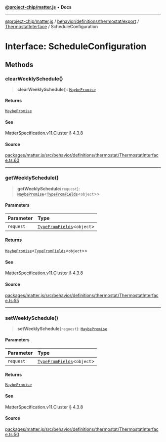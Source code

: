 [**@project-chip/matter.js**](../../../../../../../README.md) • **Docs**

***

[@project-chip/matter.js](../../../../../../../modules.md) / [behavior/definitions/thermostat/export](../../../README.md) / [ThermostatInterface](../README.md) / ScheduleConfiguration

# Interface: ScheduleConfiguration

## Methods

### clearWeeklySchedule()

> **clearWeeklySchedule**(): [`MaybePromise`](../../../../../../../util/export/README.md#maybepromiset)

#### Returns

[`MaybePromise`](../../../../../../../util/export/README.md#maybepromiset)

#### See

MatterSpecification.v11.Cluster § 4.3.8

#### Source

[packages/matter.js/src/behavior/definitions/thermostat/ThermostatInterface.ts:60](https://github.com/project-chip/matter.js/blob/7a8cbb56b87d4ccf34bec5a9a95ab40a1711324f/packages/matter.js/src/behavior/definitions/thermostat/ThermostatInterface.ts#L60)

***

### getWeeklySchedule()

> **getWeeklySchedule**(`request`): [`MaybePromise`](../../../../../../../util/export/README.md#maybepromiset)\<[`TypeFromFields`](../../../../../../../tlv/export/README.md#typefromfieldsf)\<`object`\>\>

#### Parameters

| Parameter | Type |
| :------ | :------ |
| `request` | [`TypeFromFields`](../../../../../../../tlv/export/README.md#typefromfieldsf)\<`object`\> |

#### Returns

[`MaybePromise`](../../../../../../../util/export/README.md#maybepromiset)\<[`TypeFromFields`](../../../../../../../tlv/export/README.md#typefromfieldsf)\<`object`\>\>

#### See

MatterSpecification.v11.Cluster § 4.3.8

#### Source

[packages/matter.js/src/behavior/definitions/thermostat/ThermostatInterface.ts:55](https://github.com/project-chip/matter.js/blob/7a8cbb56b87d4ccf34bec5a9a95ab40a1711324f/packages/matter.js/src/behavior/definitions/thermostat/ThermostatInterface.ts#L55)

***

### setWeeklySchedule()

> **setWeeklySchedule**(`request`): [`MaybePromise`](../../../../../../../util/export/README.md#maybepromiset)

#### Parameters

| Parameter | Type |
| :------ | :------ |
| `request` | [`TypeFromFields`](../../../../../../../tlv/export/README.md#typefromfieldsf)\<`object`\> |

#### Returns

[`MaybePromise`](../../../../../../../util/export/README.md#maybepromiset)

#### See

MatterSpecification.v11.Cluster § 4.3.8

#### Source

[packages/matter.js/src/behavior/definitions/thermostat/ThermostatInterface.ts:50](https://github.com/project-chip/matter.js/blob/7a8cbb56b87d4ccf34bec5a9a95ab40a1711324f/packages/matter.js/src/behavior/definitions/thermostat/ThermostatInterface.ts#L50)
